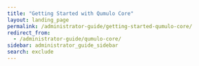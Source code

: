 ```yaml
---
title: "Getting Started with Qumulo Core"
layout: landing_page
permalink: /administrator-guide/getting-started-qumulo-core/
redirect_from:
  - /administrator-guide/qumulo-core/
sidebar: administrator_guide_sidebar
search: exclude
---
```

